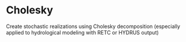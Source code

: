 # Cholesky
Create stochastic realizations using Cholesky decomposition (especially applied to hydrological modeling with RETC or HYDRUS output)
